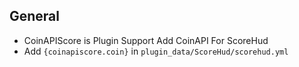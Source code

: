 ## General
- CoinAPIScore is Plugin Support Add CoinAPI For ScoreHud
- Add `{coinapiscore.coin}` in `plugin_data/ScoreHud/scorehud.yml`
